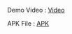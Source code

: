 Demo Video : [Video](https://drive.google.com/file/d/1GXT8wMVpPhbbRgF5q8hgSwOQchStwqPa/view?usp=sharing)

APK File : [APK](https://drive.google.com/file/d/1NKvtmpHvXKy5TjFmjJk1zCgDbYB7mSXf/view?usp=sharing)
